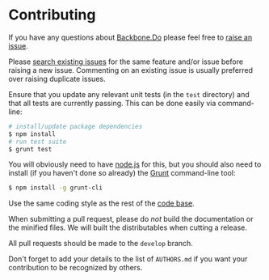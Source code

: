 # Contributing

If you have any questions about [Backbone.Do][0] please feel free to [raise an issue][2].

Please [search existing issues][1] for the same feature and/or issue before raising a new issue. Commenting on an
existing issue is usually preferred over raising duplicate issues.

Ensure that you update any relevant unit tests (in the `test` directory) and that all tests are currently passing. This
can be done easily via command-line:

``` bash
# install/update package dependencies
$ npm install
# run test suite
$ grunt test
```

You will obviously need to have [node.js][3] for this, but you should also need to install (if you haven't done so
already) the [Grunt][4] command-line tool:

``` bash
$ npm install -g grunt-cli
```

Use the same coding style as the rest of the [code base][0].

When submitting a pull request, please do *not* build the documentation or the minified files. We will built the
distributables when cutting a release.

All pull requests should be made to the `develop` branch.

Don't forget to add your details to the list of `AUTHORS.md` if you want your contribution to be recognized by others.

[0]: https://github.com/neocotic/Backbone.Do
[1]: https://github.com/neocotic/Backbone.Do/issues
[2]: https://github.com/neocotic/Backbone.Do/issues/new
[3]: http://nodejs.org
[4]: http://gruntjs.com